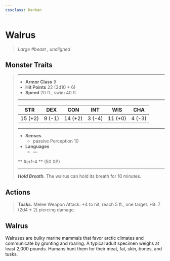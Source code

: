 ```yaml
---
cssclass: kanban
---
```


# Walrus
>*Large #beast , unaligned*
## Monster Traits
>___
>- **Armor Class** 9
>- **Hit Points** 22 (3d10 + 6)
>- **Speed** 20 ft., swim 40 ft.
>___
>|STR|DEX|CON|INT|WIS|CHA|
>|:---:|:---:|:---:|:---:|:---:|:---:|
>|15 (+2)|9 (-1)|14 (+2)|3 (-4)|11 (+0)|4 (-3)|
>___
>- **Senses**
>	 - passive Perception 10
>- **Languages**
>	 - —
>
> ** #cr1-4 ** (50 XP)
>___
>***Hold Breath.*** The walrus can hold its breath for 10 minutes.  
>
## Actions
>***Tusks.*** Melee Weapon Attack: +4 to hit, reach 5 ft., one target. Hit: 7 (2d4 + 2) piercing damage.
## Walrus
Walruses are bulky marine mammals that favor arctic climates and communicate by grunting and roaring. A typical adult specimen weighs at least 2,000 pounds. Humans hunt them for their meat, fat, skin, bones, and tusks.